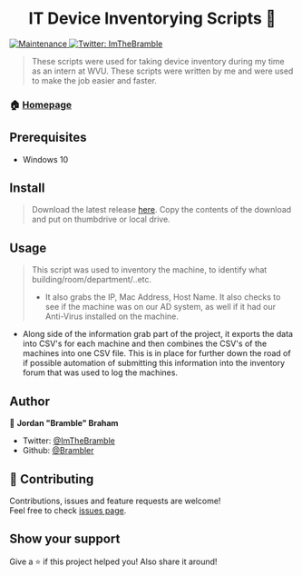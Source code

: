 <h1 align="center">IT Device Inventorying Scripts 👋</h1>
<p>
  <a href="https://github.com/kefranabg/readme-md-generator/graphs/commit-activity">
    <img alt="Maintenance" src="https://img.shields.io/badge/Maintained%3F-yes-green.svg" target="_blank" />
  </a>
  <a href="https://twitter.com/ImTheBramble">
    <img alt="Twitter: ImTheBramble" src="https://img.shields.io/twitter/follow/ImTheBramble.svg?style=social" target="_blank" />
  </a>
</p>

> These scripts were used for taking device inventory during my time as an intern at WVU. These scripts were written by me and were used to make the job easier and faster.

### 🏠 [Homepage](https://github.com/Brambler)

## Prerequisites

- Windows 10

## Install

> Download the latest release [here](https://github.com/Brambler/IT-Device-Inventorying-Scripts/releases/).
> Copy the contents of the download and put on thumbdrive or local drive.


## Usage
> This script was used to inventory the machine, to identify what building/room/department/..etc. 
> - It also grabs the IP, Mac Address, Host Name. It also checks to see if the machine was on our AD system, as well if it had our Anti-Virus installed on the machine.
- Along side of the information grab part of the project, it exports the data into CSV's for each machine and then combines the CSV's of the machines into one CSV file. This is in place for further down the road of if possible automation of submitting this information into the inventory forum that was used to log the machines.

## Author
👤 **Jordan &#34;Bramble&#34; Braham**

* Twitter: [@ImTheBramble](https://twitter.com/ImTheBramble)
* Github: [@Brambler](https://github.com/Brambler)

## 🤝 Contributing
Contributions, issues and feature requests are welcome!<br />Feel free to check [issues page](https://github.com/Brambler/BrambleBot.js/issues).

## Show your support
Give a ⭐️ if this project helped you! Also share it around!
